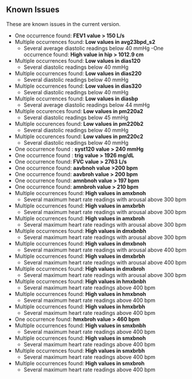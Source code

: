 ## Known Issues

These are known issues in the current version.

- One occurrence found: **FEV1 value > 150 L/s**
- Multiple occurrences found: **Low values in avg23bpd_s2**
  - Several average diastolic readings below 40 mmHg
-One occurrence found: **High value in hip > 1012.9 cm**
- Multiple occurrences found: **Low values in dias120**
  - Several diastolic readings below 40 mmHg
- Multiple occurrences found: **Low values in dias220**
  - Several diastolic readings below 40 mmHg
- Multiple occurrences found: **Low values in dias320**
  - Several diastolic readings below 40 mmHg
- Multiple occurrences found: **Low values in diasbp**
  - Several average diastolic readings below 44 mmHg
- Multiple occurences found: **Low values in pm220a2**
  - Several diastolic readings below 45 mmHg
- Multiple occurences found: **Low values in pm220b2**
  - Several diastolic readings below 40 mmHg
- Multiple occurences found: **Low values in pm220c2**
  - Several diastolic readings below 40 mmHg
- One occurrence found : **syst120 value > 240 mmHg**
- One occurrence found : **trig value > 1926 mg/dL**
- One occurrence found: **FVC value > 2763 L/s**
- One occurrence found: **aavbnoh value >200 bpm**
- One occurrence found: **aavbroh value > 200 bpm**
- One occurrence found: **amnbnoh value > 197 bpm**
- One occurrence found: **amnbroh value > 210 bpm**
- Multiple occurrences found: **High values in amxbnoh**
  - Several maximum heart rate readings with arousal above 300 bpm
- Multiple occurrences found: **High values in amxbrbh**
  - Several maximum heart rate readings with arousal above 300 bpm
- Multiple occurrences found: **High values in amxbroh**
  - Several maximum heart rate readings with arousal above 300 bpm
- Multiple occurrences found: **High values in dmxbnbh**
  - Several maximum heart rate readings with arousal above 300 bpm
- Multiple occurrences found: **High values in dmxbnoh**
  - Several maximum heart rate readings with arousal above 400 bpm
- Multiple occurrences found: **High values in dmxbrbh**
  - Several maximum heart rate readings with arousal above 400 bpm
- Multiple occurrences found: **High values in dmxbroh**
  - Several maximum heart rate readings with arousal above 300 bpm
- Multiple occurrences found: **High values in hmxbnbh**
  - Several maximum heart rate readings above 400 bpm
- Multiple occurrences found: **High values in hmxbnoh**
  - Several maximum heart rate readings above 400 bpm
- Multiple occurrences found: **High values in hmxbrbh**
  - Several maximum heart rate readings above 400 bpm
- One occurrence found: **hmxbroh value > 460 bpm**
- Multiple occurrences found: **High values in smxbnbh**
  - Several maximum heart rate readings above 400 bpm
- Multiple occurrences found: **High values in smxbnoh**
  - Several maximum heart rate readings above 400 bpm
- Multiple occurrences found: **High values in smxbrbh**
  - Several maximum heart rate readings above 400 bpm
- Multiple occurrences found: **High values in smxbroh**
  - Several maximum heart rate readings above 400 bpm

